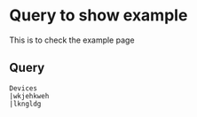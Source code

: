 
# Query to show example

This is to check the example page


## Query

```KQL
Devices
|wkjehkweh
|lkngldg
```

